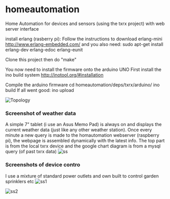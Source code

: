 homeautomation
==============

Home Automation for devices and sensors (using the txrx project) with web server interface 

install erlang (rasberry pi):
Follow the instructions to download erlang-mini
http://www.erlang-embedded.com/
and you also need:
sudo apt-get install erlang-dev erlang-edoc erlang-eunit

Clone this project
then do "make"

You now need to install the firmware onto the arduino UNO
First install the ino build system
http://inotool.org/#installation

Compile the arduino firmware
cd homeautomation/deps/txrx/arduino/
ino build
If all went good:
ino upload

![Topology](https://github.com/epkboan/epkboan.github.io/blob/master/topology.png?raw=true "Topology")


### Screenshot of weather data
A simple 7" tablet (i use an Asus Memo Pad) is always on and displays the current weather data (just like any other weather station). Once every minute a new query is made to the homautomation webserver (raspberry pi), the webpage is assembled dynamically with the latest info. The top part is from the local txrx device and the google chart diagram is from a mysql query (of past txrx data) 
![ss](https://github.com/epkboan/epkboan.github.io/blob/master/homeautomation_ss.jpg?raw=true "Screenshot weather")

### Screenshots of device contro
I use a mixture of standard power outlets and own built to control garden sprinklers etc
![ss1](https://github.com/epkboan/epkboan.github.io/blob/master/mobile1.png "Screenshot mobile 1")


![ss2](https://github.com/epkboan/epkboan.github.io/blob/master/mobile2.png "Screenshot mobile 2")


